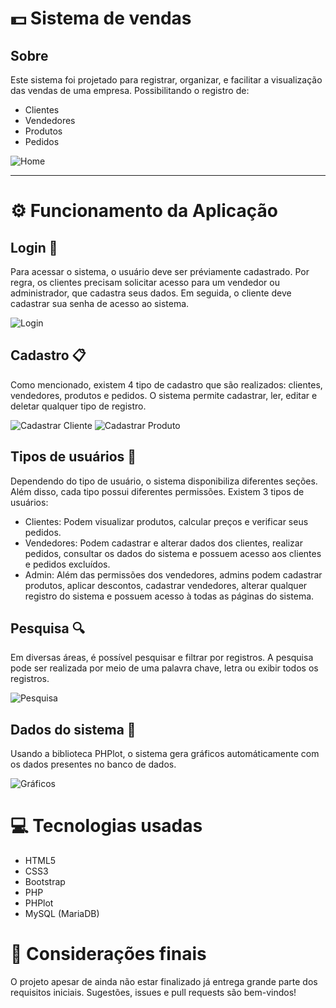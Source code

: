 # :dollar: Sistema de vendas

## Sobre
Este sistema foi projetado para registrar, organizar, e facilitar a visualização das vendas de uma empresa. Possibilitando o registro de:
 - Clientes
 - Vendedores
 - Produtos
 - Pedidos

![Home](https://i.imgur.com/ujF2WWu.jpg)

---

# ⚙️ Funcionamento da Aplicação
## Login :door:
Para acessar o sistema, o usuário deve ser préviamente cadastrado. Por regra, os clientes precisam solicitar acesso para um vendedor ou administrador, que cadastra seus dados. Em seguida, o cliente deve cadastrar sua senha de acesso ao sistema.

![Login](https://i.imgur.com/4s3YTrk.gif)

## Cadastro 📋
Como mencionado, existem 4 tipo de cadastro que são realizados: clientes, vendedores, produtos e pedidos. O sistema permite cadastrar, ler, editar e deletar qualquer tipo de registro.

![Cadastrar Cliente](https://i.imgur.com/Y7jGjNH.jpg)
![Cadastrar Produto](https://i.imgur.com/F2HXKMd.gif)

## Tipos de usuários :man:
Dependendo do tipo de usuário, o sistema disponibiliza diferentes seções. Além disso, cada tipo possui diferentes permissões.
Existem 3 tipos de usuários:
 - Clientes: Podem visualizar produtos, calcular preços e verificar seus pedidos.
 - Vendedores: Podem cadastrar e alterar dados dos clientes, realizar pedidos, consultar os dados do sistema e possuem acesso aos clientes e pedidos excluídos.
 - Admin: Além das permissões dos vendedores, admins podem cadastrar produtos, aplicar descontos, cadastrar vendedores, alterar qualquer registro do sistema e possuem acesso à todas as páginas do sistema.
 
## Pesquisa 🔍
Em diversas áreas, é possível pesquisar e filtrar por registros. A pesquisa pode ser realizada por meio de uma palavra chave, letra ou exibir todos os registros.

![Pesquisa](https://i.imgur.com/tKxKYxr.jpg)

## Dados do sistema 🎲
Usando a biblioteca PHPlot, o sistema gera gráficos automáticamente com os dados presentes no banco de dados.

![Gráficos](https://i.imgur.com/Z2gmf0e.jpg)

# 💻 Tecnologias usadas

* HTML5
* CSS3
* Bootstrap
* PHP
* PHPlot
* MySQL (MariaDB)

# :checkered_flag: Considerações finais
O projeto apesar de ainda não estar finalizado já entrega grande parte dos requisitos iniciais. Sugestões, issues e pull requests são bem-vindos!
